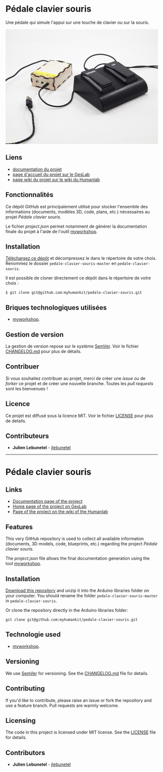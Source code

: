 # Pédale clavier souris
Une pédale qui simule l'appui sur une touche de clavier ou sur la souris.

![featured_image](images/pedale-clavier-souris.jpg)

## Liens
 * [documentation du projet](https://docs.humanlab.me/myhumankit/pedale-clavier-souris)
 * [page d'accueil du projet sur le GesLab](https://dev.humanlab.me/projet/pedale-clavier-souris/)
 * [page wiki du projet sur le wiki du Humanlab](http://wikilab.myhumankit.org/index.php?title=Projets:Pedale_clavier_souris)


## Fonctionnalités
Ce dépôt GitHub est principalement utilisé pour stocker l'ensemble des informations (documents, modèles 3D, code, plans, etc.) nécessaires au projet _Pédale clavier souris_.

Le fichier _project.json_ permet notamment de générer la documentation finale du projet à l'aide de l'outil [myworkshop](https://github.com/myhumankit/myworkshop).

## Installation
[Téléchargez ce dépôt](https://github.com/myhumankit/pedale-clavier-souris/archive/master.zip) et décompressez le dans le répertoire de votre choix. Renommez le dossier `pedale-clavier-souris-master` en `pedale-clavier-souris`.

Il est possible de cloner directement ce dépôt dans le répertoire de votre choix :

```
$ git clone git@github.com:myhumankit/pedale-clavier-souris.git
```

## Briques technologiques utilisées
 * [myworkshop](https://github.com/myhumankit/myworkshop).

## Gestion de version
La gestion de version repose sur le système [SemVer](http://semver.org/). Voir le fichier [CHANGELOG.md](CHANGELOG.md) pour plus de détails.

## Contribuer
Si vous souhaitez contribuer au projet, merci de créer une _issue_ ou de _forker_ ce projet et de créer une nouvelle branche. Toutes les _pull requests_ sont les bienvenues !

## Licence
Ce projet est diffusé sous la licence MIT. Voir le fichier [LICENSE](LICENSE) pour plus de details.

## Contributeurs
 * **Julien Lebunetel** - [jlebunetel](https://github.com/jlebunetel)

---

# Pédale clavier souris

## Links
 * [Documentation page of the project](https://docs.humanlab.me/myhumankit/pedale-clavier-souris)
 * [Home page of the project on GesLab](https://dev.humanlab.me/projet/pedale-clavier-souris/)
 * [Page of the project on the wiki of the Humanlab](http://wikilab.myhumankit.org/index.php?title=Projets:Pedale_clavier_souris)


## Features
This very GitHub repository is used to collect all available information (documents, 3D models, code, blueprints, etc.) regarding the project _Pédale clavier souris_.

The _project.json_ file allows the final documentation generation using the tool [myworkshop](https://github.com/myhumankit/myworkshop).

## Installation
[Download this repository](https://github.com/myhumankit/pedale-clavier-souris/archive/master.zip) and unzip it into the Arduino libraries folder on your computer. You should rename the folder `pedale-clavier-souris-master` in `pedale-clavier-souris`.

Or clone the repository directly in the Arduino libraries folder:

```
git clone git@github.com:myhumankit/pedale-clavier-souris.git
```

## Technologie used
 * [myworkshop](https://github.com/myhumankit/myworkshop).

## Versioning
We use [SemVer](http://semver.org/) for versioning. See the [CHANGELOG.md](CHANGELOG.md) file for details.

## Contributing
If you'd like to contribute, please raise an issue or fork the repository and use a feature branch. Pull requests are warmly welcome.

## Licensing
The code in this project is licensed under MIT license. See the [LICENSE](LICENSE) file for details.

## Contributors
 * **Julien Lebunetel** - [jlebunetel](https://github.com/jlebunetel)
